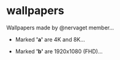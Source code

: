 # wallpapers
Wallpapers made by @nervaget member...

- Marked **'a'** are 4K and 8K...

- Marked **'b'** are 1920x1080 (FHD)...

